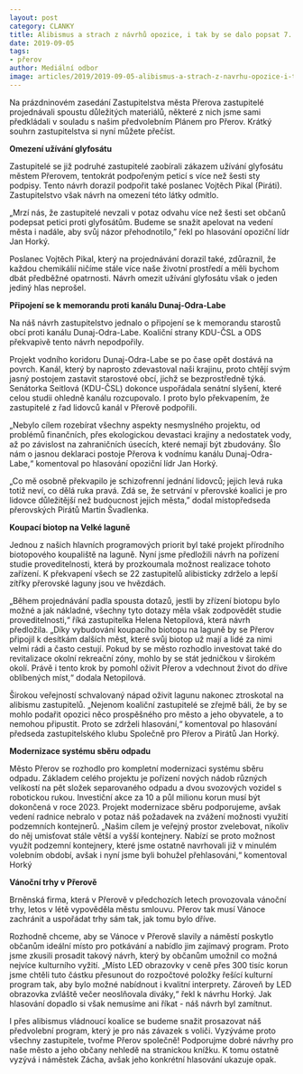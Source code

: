 ```yaml
---
layout: post
category: CLANKY
title: Alibismus a strach z návrhů opozice, i tak by se dalo popsat 7. zastupitelstvo města Přerova
date: 2019-09-05
tags: 
- přerov
author: Mediální odbor
image: articles/2019/2019-09-05-alibismus-a-strach-z-navrhu-opozice-i-tak-by-se-dalo-popsat-7-zastupitelstvo-mesta-prerova.jpg  #751x422 pixelu
---
```

Na prázdninovém zasedání Zastupitelstva města Přerova zastupitelé projednávali spoustu důležitých materiálů, některé z nich jsme sami předkládali v souladu s našim předvolebním Plánem pro Přerov. Krátký souhrn zastupitelstva si nyní můžete přečíst.

**Omezení užívání glyfosátu**

Zastupitelé se již podruhé zastupitelé zaobírali zákazem užívání glyfosátu městem Přerovem, tentokrát podpořeným peticí s více než šesti sty podpisy. Tento návrh dorazil podpořit také poslanec Vojtěch Pikal (Piráti). Zastupitelstvo však návrh na omezení této látky odmítlo.

„Mrzí nás, že zastupitelé nevzali v potaz odvahu více než šesti set občanů podepsat petici proti glyfosátům. Budeme se snažit apelovat na vedení města i nadále, aby svůj názor přehodnotilo,” řekl po hlasování opoziční lídr Jan Horký.

Poslanec Vojtěch Pikal, který na projednávání dorazil také, zdůraznil, že každou chemikálií ničíme stále více naše životní prostředí a měli bychom dbát předběžné opatrnosti. Návrh omezit užívání glyfosátu však o jeden jediný hlas neprošel.

**Připojení se k memorandu proti kanálu Dunaj-Odra-Labe**

Na náš návrh zastupitelstvo jednalo o připojení se k memorandu starostů obcí proti kanálu Dunaj-Odra-Labe. Koaliční strany KDU-ČSL a ODS překvapivě tento návrh nepodpořily.

Projekt vodního koridoru Dunaj-Odra-Labe se po čase opět dostává na povrch. Kanál, který by naprosto zdevastoval naši krajinu, proto chtějí svým jasný postojem zastavit starostové obcí, jichž se bezprostředně týká. Senátorka Seitlová (KDU-ČSL) dokonce uspořádala senátní slyšení, které celou studii ohledně kanálu rozcupovalo. I proto bylo překvapením, že zastupitelé z řad lidovců kanál v Přerově podpořili.

„Nebylo cílem rozebírat všechny aspekty nesmyslného projektu, od problémů finančních, přes ekologickou devastaci krajiny a nedostatek vody, až po závislost na zahraničních úsecích, které nemají být zbudovány. Šlo nám o jasnou deklaraci postoje Přerova k vodnímu kanálu Dunaj-Odra-Labe,“ komentoval po hlasování opoziční lídr Jan Horký.

„Co mě osobně překvapilo je schizofrenní jednání lidovců; jejich levá ruka totiž neví, co dělá ruka pravá. Zdá se, že setrvání v přerovské koalici je pro lidovce důležitější než budoucnost jejich města,” dodal místopředseda přerovských Pirátů Martin Švadlenka.

**Koupací biotop na Velké laguně**

Jednou z našich hlavních programových priorit byl také projekt přírodního biotopového koupaliště na laguně. Nyní jsme předložili návrh na pořízení studie proveditelnosti, která by prozkoumala možnost realizace tohoto zařízení. K překvapení všech se 22 zastupitelů alibisticky zdrželo a lepší zítřky přerovské laguny jsou ve hvězdách.

„Během projednávání padla spousta dotazů, jestli by zřízení biotopu bylo možné a jak nákladné, všechny tyto dotazy měla však zodpovědět studie proveditelnosti,“ říká zastupitelka Helena Netopilová, která návrh předložila. „Díky vybudování koupacího biotopu na laguně by se Přerov připojil k desítkám dalších měst, které svůj biotop už mají a lidé za nimi velmi rádi a často cestují. Pokud by se město rozhodlo investovat také do revitalizace okolní rekreační zóny, mohlo by se stát jedničkou v širokém okolí. Právě i tento krok by pomohl oživit Přerov a vdechnout život do dříve oblíbených míst,“ dodala Netopilová.

Širokou veřejností schvalovaný nápad oživit lagunu nakonec ztroskotal na alibismu zastupitelů. „Nejenom koaliční zastupitelé se zřejmě báli, že by se mohlo podařit opozici něco prospěšného pro město a jeho obyvatele, a to nemohou připustit. Proto se zdrželi hlasování,“ komentoval po hlasování předseda zastupitelského klubu Společně pro Přerov a Pirátů Jan Horký.

**Modernizace systému sběru odpadu**

Město Přerov se rozhodlo pro kompletní modernizaci systému sběru odpadu. Základem celého projektu je pořízení nových nádob různých velikostí na pět složek separovaného odpadu a dvou svozových vozidel s robotickou rukou. Investiční akce za 10 a půl milionu korun musí být dokončená v roce 2023. Projekt modernizace sběru podporujeme, avšak vedení radnice nebralo v potaz náš požadavek na zvážení možnosti využití podzemních kontejnerů. „Našim cílem je veřejný prostor zvelebovat, nikoliv do něj umisťovat stále větší a vyšší kontejnery. Nabízí se proto možnost využít podzemní kontejnery, které jsme ostatně navrhovali již v minulém volebním období, avšak i nyní jsme byli bohužel přehlasováni,“ komentoval Horký

**Vánoční trhy v Přerově**

Brněnská firma, která v Přerově v předchozích letech provozovala vánoční trhy, letos v létě vypověděla městu smlouvu. Přerov tak musí Vánoce zachránit a uspořádat trhy sám tak, jak tomu bylo dříve.

Rozhodně chceme, aby se Vánoce v Přerově slavily a náměstí poskytlo občanům ideální místo pro potkávání a nabídlo jim zajímavý program. Proto jsme zkusili prosadit takový návrh, který by občanům umožnil co možná nejvíce kulturního vyžití. „Místo LED obrazovky v ceně přes 300 tisíc korun jsme chtěli tuto částku přesunout do rozpočtové položky řešící kulturní program tak, aby bylo možné nabídnout i kvalitní interprety. Zároveň by LED obrazovka zvláště večer neoslňovala diváky,“ řekl k návrhu Horký. Jak hlasování dopadlo si však nemusíme ani říkat - náš návrh byl zamítnut.

I přes alibismus vládnoucí koalice se budeme snažit prosazovat náš předvolební program, který je pro nás závazek s voliči. Vyzýváme proto všechny zastupitele, tvořme Přerov společně! Podporujme dobré návrhy pro naše město a jeho občany nehledě na stranickou knížku. K tomu ostatně vyzývá i náměstek Zácha, avšak jeho konkrétní hlasování ukazuje opak.